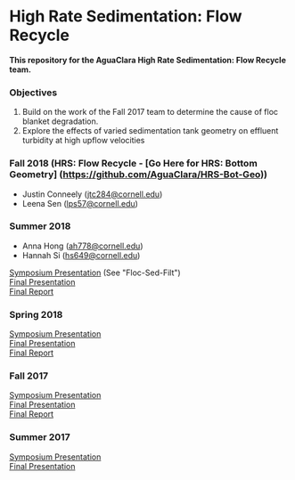 # High Rate Sedimentation: Flow Recycle
**This repository for the AguaClara High Rate Sedimentation: Flow Recycle team.**

### Objectives
1. Build on the work of the Fall 2017 team to determine the cause of floc blanket degradation.
2. Explore the effects of varied sedimentation tank geometry on effluent turbidity at high upflow velocities

### Fall 2018 (HRS: Flow Recycle - [Go Here for HRS: Bottom Geometry] (https://github.com/AguaClara/HRS-Bot-Geo))
 * Justin Conneely (jtc284@cornell.edu)
 * Leena Sen (lps57@cornell.edu)

### Summer 2018
 * Anna Hong (ah778@cornell.edu)
 * Hannah Si (hs649@cornell.edu)

[Symposium Presentation](https://docs.google.com/presentation/d/1ikR3Ti14HijdFI1jzeJO_98PFFImXd8VALmxmuq5RYY/edit#slide=id.g3d6a81edfb_7_36) (See "Floc-Sed-Filt") </br>
[Final Presentation](https://docs.google.com/presentation/d/1Y5UBNxv1-TP58IkcFZ9gPKQVf0p5gSwH7IcihIZMOdo/edit?usp=sharing) </br>
[Final Report](https://github.com/AguaClara/high_rate_sedimentation/blob/master/Reports/HRS%202018%20Summer%20Final%20Report.md)

### Spring 2018
[Symposium Presentation](https://docs.google.com/presentation/d/1qUc2Tbi5SSVLWTGEh46TDtFO3kNBnuogMJyA2BywNvc/edit#slide=id.g346a079b2f_0_0) </br>
[Final Presentation](https://docs.google.com/presentation/d/1VDg_W9NqvDvii5Md9WGJ7-OTJDsvEkeluQpUMkl6eVc/edit#slide=id.g346a079b2f_0_0) </br>
[Final Report](https://github.com/AguaClara/high_rate_sedimentation/blob/master/Reports/HRS%202018%20Spring%20Final%20Report.md)

### Fall 2017

[Symposium Presentation](https://docs.google.com/presentation/d/1WNajJcIjmQArlfY0Bu9relN6PuRhmFQXXkhUFC9PCz0/edit#slide=id.p3) </br>
[Final Presentation](https://docs.google.com/presentation/d/1VRt-zp2qjKK-eYrfDqRJ9C-gQn6pYSq4k4ZI9O1iUaQ/edit#slide=id.p3) </br>
[Final Report](https://github.com/AguaClara/high_rate_sedimentation/blob/master/Reports/HRS%202017%20Fall%20Final%20Report.pdf)

### Summer 2017

[Symposium Presentation](https://docs.google.com/presentation/d/1wQ4xaFEETboUgxESu8iOP93uqbbugWxLx0meskd0xJc/edit) </br>
[Final Presentation](https://docs.google.com/presentation/d/1xuuqdR8MncRUqRl6TIMAqWTbls-A49WxlyfyY9K8xmE/edit#slide=id.p)
